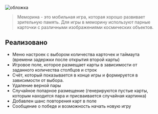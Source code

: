 ![обложка](https://zigorewslike.github.io/github_rep/memory_game/title.png)

> Меморина - это мобильная игра, которая хорошо развивает зрительную память. Для игры в меморину используют парные карточки с различными изображениями космических объектов.

## Реализовано
- Меню настроек с выбором количества карточек и таймаута (времени задержки после открытия второй карты)
- Игровое поле, которое размещает карты в зависимости от заданного количества столбцов и строк
- Счёт, который показывается в конце игры и формируется в зависимости от выбора.
- Удаление верной пары
- Случайное попарное размещение (генерируются пустые карты, которым находится пара и присваивается случайная картинка)
- Добавлен шанс повторения карт в поле
- Сообщение о победе и возможность начать новую игру
